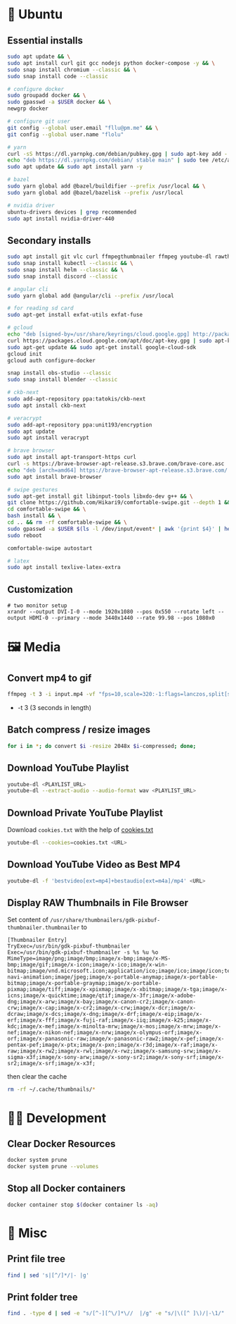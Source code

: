 # 🐧 Ubuntu

## Essential installs

```bash
sudo apt update && \
sudo apt install curl git gcc nodejs python docker-compose -y && \
sudo snap install chromium --classic && \
sudo snap install code --classic

# configure docker
sudo groupadd docker && \
sudo gpasswd -a $USER docker && \
newgrp docker

# configure git user
git config --global user.email "fllu@pm.me" && \
git config --global user.name "flolu"

# yarn
curl -sS https://dl.yarnpkg.com/debian/pubkey.gpg | sudo apt-key add -
echo "deb https://dl.yarnpkg.com/debian/ stable main" | sudo tee /etc/apt/sources.list.d/yarn.list
sudo apt update && sudo apt install yarn -y

# bazel
sudo yarn global add @bazel/buildifier --prefix /usr/local && \
sudo yarn global add @bazel/bazelisk --prefix /usr/local

# nvidia driver
ubuntu-drivers devices | grep recommended
sudo apt install nvidia-driver-440
```

## Secondary installs

```bash
sudo apt install git vlc curl ffmpegthumbnailer ffmpeg youtube-dl rawtherapee python python3-pip gnome-tweak-tool -y && \
sudo snap install kubectl --classic && \
sudo snap install helm --classic && \
sudo snap install discord --classic

# angular cli
sudo yarn global add @angular/cli --prefix /usr/local

# for reading sd card
sudo apt-get install exfat-utils exfat-fuse

# gcloud
echo "deb [signed-by=/usr/share/keyrings/cloud.google.gpg] http://packages.cloud.google.com/apt cloud-sdk main" | sudo tee -a /etc/apt/sources.list.d/google-cloud-sdk.list
curl https://packages.cloud.google.com/apt/doc/apt-key.gpg | sudo apt-key --keyring /usr/share/keyrings/cloud.google.gpg add -
sudo apt-get update && sudo apt-get install google-cloud-sdk
gcloud init
gcloud auth configure-docker

snap install obs-studio --classic
sudo snap install blender --classic

# ckb-next
sudo add-apt-repository ppa:tatokis/ckb-next
sudo apt install ckb-next

# veracrypt
sudo add-apt-repository ppa:unit193/encryption
sudo apt update
sudo apt install veracrypt

# brave browser
sudo apt install apt-transport-https curl
curl -s https://brave-browser-apt-release.s3.brave.com/brave-core.asc | sudo apt-key --keyring /etc/apt/trusted.gpg.d/brave-browser-release.gpg add -
echo "deb [arch=amd64] https://brave-browser-apt-release.s3.brave.com/ stable main" | sudo tee /etc/apt/sources.list.d/brave-browser-release.list
sudo apt install brave-browser

# swipe gestures
sudo apt-get install git libinput-tools libxdo-dev g++ && \
git clone https://github.com/Hikari9/comfortable-swipe.git --depth 1 && \
cd comfortable-swipe && \
bash install && \
cd .. && rm -rf comfortable-swipe && \
sudo gpasswd -a $USER $(ls -l /dev/input/event* | awk '{print $4}' | head --line=1) && \
sudo reboot

comfortable-swipe autostart

# latex
sudo apt install texlive-latex-extra
```

## Customization

```
# two monitor setup
xrandr --output DVI-I-0 --mode 1920x1080 --pos 0x550 --rotate left --output HDMI-0 --primary --mode 3440x1440 --rate 99.98 --pos 1080x0
```

# 🖼️ Media

## Convert mp4 to gif

```bash
ffmpeg -t 3 -i input.mp4 -vf "fps=10,scale=320:-1:flags=lanczos,split[s0][s1];[s0]palettegen[p];[s1][p]paletteuse" -loop 0 output.gif
```

- -t 3 (3 seconds in length)

## Batch compress / resize images

```bash
for i in *; do convert $i -resize 2048x $i-compressed; done;
```

## Download YouTube Playlist

```bash
youtube-dl <PLAYLIST_URL>
youtube-dl --extract-audio --audio-format wav <PLAYLIST_URL>
```

## Download Private YouTube Playlist

Download `cookies.txt` with the help of [cookies.txt](https://chrome.google.com/webstore/detail/cookiestxt/njabckikapfpffapmjgojcnbfjonfjfg)

```bash
youtube-dl --cookies=cookies.txt <URL>
```

## Download YouTube Video as Best MP4

```bash
youtube-dl -f 'bestvideo[ext=mp4]+bestaudio[ext=m4a]/mp4' <URL>
```

## Display RAW Thumbnails in File Browser

Set content of `/usr/share/thumbnailers/gdk-pixbuf-thumbnailer.thumbnailer` to

```
[Thumbnailer Entry]
TryExec=/usr/bin/gdk-pixbuf-thumbnailer
Exec=/usr/bin/gdk-pixbuf-thumbnailer -s %s %u %o
MimeType=image/png;image/bmp;image/x-bmp;image/x-MS-bmp;image/gif;image/x-icon;image/x-ico;image/x-win-bitmap;image/vnd.microsoft.icon;application/ico;image/ico;image/icon;text/ico;application/x-navi-animation;image/jpeg;image/x-portable-anymap;image/x-portable-bitmap;image/x-portable-graymap;image/x-portable-pixmap;image/tiff;image/x-xpixmap;image/x-xbitmap;image/x-tga;image/x-icns;image/x-quicktime;image/qtif;image/x-3fr;image/x-adobe-dng;image/x-arw;image/x-bay;image/x-canon-cr2;image/x-canon-crw;image/x-cap;image/x-cr2;image/x-crw;image/x-dcr;image/x-dcraw;image/x-dcs;image/x-dng;image/x-drf;image/x-eip;image/x-erf;image/x-fff;image/x-fuji-raf;image/x-iiq;image/x-k25;image/x-kdc;image/x-mef;image/x-minolta-mrw;image/x-mos;image/x-mrw;image/x-nef;image/x-nikon-nef;image/x-nrw;image/x-olympus-orf;image/x-orf;image/x-panasonic-raw;image/x-panasonic-raw2;image/x-pef;image/x-pentax-pef;image/x-ptx;image/x-pxn;image/x-r3d;image/x-raf;image/x-raw;image/x-rw2;image/x-rwl;image/x-rwz;image/x-samsung-srw;image/x-sigma-x3f;image/x-sony-arw;image/x-sony-sr2;image/x-sony-srf;image/x-sr2;image/x-srf;image/x-x3f;
```

then clear the cache

```bash
rm -rf ~/.cache/thumbnails/*
```

# 👨‍💻️ Development

## Clear Docker Resources

```bash
docker system prune
docker system prune --volumes
```

## Stop all Docker containers

```bash
docker container stop $(docker container ls -aq)
```

# 🤪 Misc

## Print file tree

```bash
find | sed 's|[^/]*/|- |g'
```

## Print folder tree

```bash
find . -type d | sed -e "s/[^-][^\/]*\//  |/g" -e "s/|\([^ ]\)/|-\1/"
```
